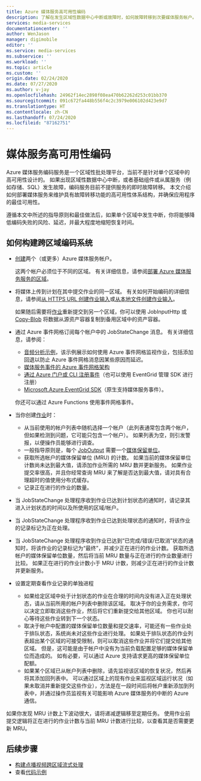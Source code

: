 ```yaml
---
title: Azure 媒体服务高可用性编码
description: 了解在发生区域性数据中心中断或故障时，如何故障转移到次要媒体服务帐户。
services: media-services
documentationcenter: ''
author: WenJason
manager: digimobile
editor: ''
ms.service: media-services
ms.subservice: ''
ms.workload: ''
ms.topic: article
ms.custom: ''
origin.date: 02/24/2020
ms.date: 07/27/2020
ms.author: v-jay
ms.openlocfilehash: 24962f14ec2898f08ea470b62262d253c01bb370
ms.sourcegitcommit: 091c672fa448b556f4c2c3979e006102d423e9d7
ms.translationtype: HT
ms.contentlocale: zh-CN
ms.lasthandoff: 07/24/2020
ms.locfileid: "87162751"
---
```

# <a name="media-services-high-availability-encoding"></a>媒体服务高可用性编码 

Azure 媒体服务编码服务是一个区域性批处理平台，当前不是针对单个区域中的高可用性设计的。 如果出现区域性数据中心中断，或者基础组件或从属服务（例如存储、SQL）发生故障，编码服务目前不提供服务的即时故障转移。 本文介绍如何部署媒体服务来维护具有故障转移功能的高可用性体系结构，并确保应用程序的最佳可用性。

遵循本文中所述的指导原则和最佳做法后，如果单个区域中发生中断，你将能够降低编码失败的风险、延迟，并最大程度地缩短恢复时间。

## <a name="how-to-build-a-cross-regional-encoding-system"></a>如何构建跨区域编码系统

* [创建](create-account-cli-how-to.md)两个（或更多）Azure 媒体服务帐户。

    这两个帐户必须位于不同的区域。 有关详细信息，请参阅[部署 Azure 媒体服务服务的区域](https://azure.microsoft.com/global-infrastructure/services/?regions=china-non-regional,china-east,china-east-2,china-north,china-north-2&products=media-services)。
* 将媒体上传到计划在其中提交作业的同一区域。 有关如何开始编码的详细信息，请参阅[从 HTTPS URL 创建作业输入](job-input-from-http-how-to.md)或[从本地文件创建作业输入](job-input-from-local-file-how-to.md)。

    如果随后需要将[作业](transforms-jobs-concept.md)重新提交到另一个区域，你可以使用 JobInputHttp 或 [Copy-Blob](https://docs.microsoft.com/rest/api/storageservices/Copy-Blob) 将数据从源资产容器复制到备用区域中的资产容器。
* 通过 Azure 事件网格订阅每个帐户中的 JobStateChange 消息。 有关详细信息，请参阅：

    * [音频分析示例](https://github.com/Azure-Samples/media-services-v3-dotnet/tree/master/AudioAnalytics/AudioAnalyzer)，该示例展示如何使用 Azure 事件网格监视作业，包括添加回退以防止 Azure 事件网格消息因某些原因而延迟。
    * [媒体服务事件的 Azure 事件网格架构](media-services-event-schemas.md)
    * [通过 Azure 门户或 CLI 注册事件](reacting-to-media-services-events.md)（也可以使用 EventGrid 管理 SDK 进行注册）
    * [Microsoft.Azure.EventGrid SDK](https://www.nuget.org/packages/Microsoft.Azure.EventGrid/)（原生支持媒体服务事件）。

    你还可以通过 Azure Functions 使用事件网格事件。
* 当你创建[作业](transforms-jobs-concept.md)时：

    * 从当前使用的帐户列表中随机选择一个帐户（此列表通常包含两个帐户，但如果检测到问题，它可能只包含一个帐户）。 如果列表为空，则引发警报，以便操作员能够进行调查。
    * 一般指导原则是，每个 [JobOutput](https://docs.microsoft.com/rest/api/media/jobs/create#joboutputasset) 需要一个[媒体保留单位](media-reserved-units-cli-how-to.md)。
    * 获取所选帐户的媒体保留单位 (MRU) 的计数。 如果当前的媒体保留单位计数尚未达到最大值，请添加作业所需的 MRU 数并更新服务。 如果作业提交率很高，并且你经常查询 MRU 来了解是否达到最大值，请对具有合理超时的值使用分布式缓存。
    * 记录正在进行的作业的数量。

* 当 JobStateChange 处理程序收到作业已达到计划状态的通知时，请记录其进入计划状态的时间以及所使用的区域/帐户。
* 当 JobStateChange 处理程序收到作业已达到处理状态的通知时，将该作业的记录标记为正在处理。
* 当 JobStateChange 处理程序收到作业已达到“已完成/错误/已取消”状态的通知时，将该作业的记录标记为“最终”，并减少正在进行的作业计数。 获取所选帐户的媒体保留单位数量，然后将当前 MRU 数量与正在进行的作业数量进行比较。 如果正在进行的作业计数小于 MRU 计数，则减少正在进行的作业计数并更新服务。
* 设置定期查看作业记录的单独进程
    
    * 如果给定区域中处于计划状态的作业在合理的时间内没有进入正在处理状态，请从当前所用的帐户列表中删除该区域。  取决于你的业务需求，你可以决定立即取消这些作业，然后将它们重新提交给其他区域。 你也可以耐心等待这些作业转到下一个状态。
    * 取决于帐户中配置的媒体保留单位数量和提交速率，可能还有一些作业处于排队状态，系统尚未对这些作业进行处理。  如果处于排队状态的作业列表超出某个区域的可接受限制，则可以取消这些作业并将它们提交给其他区域。  但是，这可能是由于帐户中没有为当前负载配置足够的媒体保留单位而造成的。  如有必要，可以通过 Azure 支持请求更高的媒体保留单位配额。
    * 如果某个区域已从帐户列表中删除，请先监视该区域的恢复状况，然后再将其添加回列表中。  可以通过区域上的现有作业来监视区域运行状况（如果未取消并重新提交这些作业），方法是在一段时间后将帐户重新添加到列表中，并通过操作员监视有关可能影响 Azure 媒体服务的中断的 Azure 通信。
    
如果你发现 MRU 计数上下波动很大，请将递减逻辑移至定期任务。 使用作业前提交逻辑将正在进行的作业计数与当前 MRU 计数进行比较，以查看其是否需要更新 MRU。

## <a name="next-steps"></a>后续步骤

* [构建点播视频跨区域流式处理](media-services-high-availability-streaming.md)
* 查看[代码示例](https://docs.microsoft.com/samples/browse/?products=azure-media-services)
